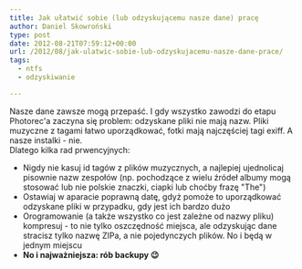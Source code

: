 ```yaml
---
title: Jak ułatwić sobie (lub odzyskującemu nasze dane) pracę
author: Daniel Skowroński
type: post
date: 2012-08-21T07:59:12+00:00
url: /2012/08/jak-ulatwic-sobie-lub-odzyskujacemu-nasze-dane-prace/
tags:
  - ntfs
  - odzyskiwanie

---
```

Nasze dane zawsze mogą przepaść. I gdy wszystko zawodzi do etapu Photorec'a zaczyna się problem: odzyskane pliki nie mają nazw. Pliki muzyczne z tagami łatwo uporządkować, fotki mają najczęściej tagi exiff. A nasze instalki - nie.  
Dlatego kilka rad prwencyjnych:

  * Nigdy nie kasuj id tagów z plików muzycznych, a najlepiej ujednolicaj pisownie nazw zespołów (np. pochodzące z wielu źródeł albumy mogą stosować lub nie polskie znaczki, ciapki lub choćby frazę "The")
  * Ostawiaj w aparacie poprawną datę, gdyż pomoże to uporządkować odzyskane pliki w przypadku, gdy jest ich bardzo dużo
  * Orogramowanie (a także wszystko co jest zależne od nazwy pliku) kompresuj - to nie tylko oszczędność miejsca, ale odzyskując dane stracisz tylko nazwę ZIPa, a nie pojedynczych plików. No i będą w jednym miejscu
  * **No i najważniejsza: rób backupy 😉**